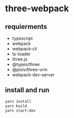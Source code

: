 # three-webpack

## requierments

- typescript
- webpack
- webpack-cli
- ts-loader
- three.js
- @types/three
- @pixiv/three-vrm
- webpack-dev-server

## install and run

```bash
yarn install
yarn build
yarn start:dev
```
